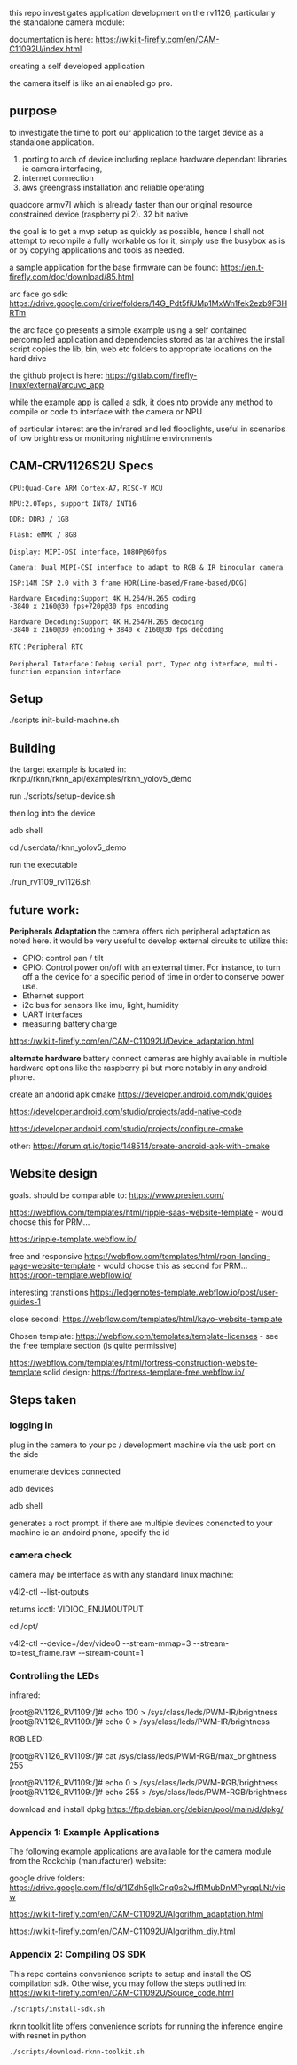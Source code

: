 
this repo investigates application development on the rv1126, particularly the standalone camera module: 

documentation is here: https://wiki.t-firefly.com/en/CAM-C11092U/index.html

creating a self developed application 

the camera itself is like an ai enabled go pro. 

## purpose

to investigate the time to port our application to the target device as a standalone application. 

1. porting to arch of device including replace hardware dependant libraries ie camera interfacing, 
2. internet connection 
3. aws greengrass installation and reliable operating

quadcore armv7l which is already faster than our original resource constrained device (raspberry pi 2). 
32 bit native

the goal is to get a mvp setup as quickly as possible, hence I shall not attempt to recompile a fully workable os for it, simply use the busybox as is or by copying applications and tools as needed.

a sample application for the base firmware can be found: https://en.t-firefly.com/doc/download/85.html


arc face go sdk: https://drive.google.com/drive/folders/14G_Pdt5fiUMp1MxWn1fek2ezb9F3HRTm

the arc face go presents a simple example using a self contained percompiled application and dependencies stored as tar archives
the install script copies the lib, bin, web etc folders to appropriate locations on the hard drive 

the github project is here: https://gitlab.com/firefly-linux/external/arcuvc_app

while the example app is called a sdk, it does nto provide any method to compile or code to interface with the camera or NPU

of particular interest are the infrared and led floodlights, useful in scenarios of low brightness or monitoring nighttime environments 

## CAM-CRV1126S2U Specs

    CPU:Quad-Core ARM Cortex-A7，RISC-V MCU

    NPU:2.0Tops, support INT8/ INT16

    DDR: DDR3 / 1GB

    Flash: eMMC / 8GB

    Display: MIPI-DSI interface，1080P@60fps

    Camera: Dual MIPI-CSI interface to adapt to RGB & IR binocular camera

    ISP:14M ISP 2.0 with 3 frame HDR(Line-based/Frame-based/DCG)

    Hardware Encoding:Support 4K H.264/H.265 coding
    -3840 x 2160@30 fps+720p@30 fps encoding

    Hardware Decoding:Support 4K H.264/H.265 decoding
    -3840 x 2160@30 encoding + 3840 x 2160@30 fps decoding

    RTC：Peripheral RTC

    Peripheral Interface：Debug serial port, Typec otg interface, multi-function expansion interface


## Setup

./scripts init-build-machine.sh

## Building

the target example is located in: rknpu/rknn/rknn_api/examples/rknn_yolov5_demo

run 
./scripts/setup-device.sh

then log into the device 

adb shell

cd /userdata/rknn_yolov5_demo

run the executable

./run_rv1109_rv1126.sh 




## future work:

**Peripherals Adaptation**
the camera offers rich peripheral adaptation as noted here. it would be very useful to develop external circuits to utilize this: 
- GPIO: control pan / tilt 
- GPIO: Control power on/off with an external timer. For instance, to turn off a the device for a specific period of time in order to conserve power use.
- Ethernet support
- i2c bus for sensors like imu, light, humidity 
- UART interfaces
- measuring battery charge

https://wiki.t-firefly.com/en/CAM-C11092U/Device_adaptation.html

**alternate hardware**
battery connect cameras are highly available in multiple hardware options like the raspberry pi but more notably in any android phone.

create an andorid apk cmake
https://developer.android.com/ndk/guides


https://developer.android.com/studio/projects/add-native-code

https://developer.android.com/studio/projects/configure-cmake

other:
https://forum.qt.io/topic/148514/create-android-apk-with-cmake


## Website design 

goals. should be comparable to: https://www.presien.com/

https://webflow.com/templates/html/ripple-saas-website-template - would choose this for PRM...

https://ripple-template.webflow.io/

free and responsive
https://webflow.com/templates/html/roon-landing-page-website-template - would choose this as second for PRM...
https://roon-template.webflow.io/


interesting transtiions
https://ledgernotes-template.webflow.io/post/user-guides-1

close second: https://webflow.com/templates/html/kayo-website-template


Chosen template:
https://webflow.com/templates/template-licenses - see the free template section (is quite permissive)

https://webflow.com/templates/html/fortress-construction-website-template
solid design: https://fortress-template-free.webflow.io/


## Steps taken

### logging in 

plug in the camera to your pc / development machine via the usb port on the side

enumerate devices connected 

adb devices 

adb shell

generates a root prompt. if there are multiple devices conencted to your machine ie an andoird phone, specify the id

### camera check
camera may be interface as with any standard linux machine:

v4l2-ctl --list-outputs

returns ioctl: VIDIOC_ENUMOUTPUT


cd /opt/

v4l2-ctl --device=/dev/video0 --stream-mmap=3 --stream-to=test_frame.raw --stream-count=1

### Controlling the LEDs

infrared:

[root@RV1126_RV1109:/]# echo 100 > /sys/class/leds/PWM-IR/brightness 
[root@RV1126_RV1109:/]# echo 0 > /sys/class/leds/PWM-IR/brightness 

RGB LED:

[root@RV1126_RV1109:/]# cat /sys/class/leds/PWM-RGB/max_brightness 
255

[root@RV1126_RV1109:/]# echo 0 > /sys/class/leds/PWM-RGB/brightness 
[root@RV1126_RV1109:/]# echo 255 > /sys/class/leds/PWM-RGB/brightness 


download and install dpkg https://ftp.debian.org/debian/pool/main/d/dpkg/









### Appendix 1: Example Applications
The following example applications are available for the camera module from the Rockchip (manufacturer) website:

google drive folders: https://drive.google.com/file/d/1IZdh5glkCnq0s2vJfRMubDnMPyrqqLNt/view


https://wiki.t-firefly.com/en/CAM-C11092U/Algorithm_adaptation.html

https://wiki.t-firefly.com/en/CAM-C11092U/Algorithm_diy.html



### Appendix 2: Compiling OS SDK


This repo contains convenience scripts to setup and install the OS compilation sdk. Otherwise, you may follow the steps outlined in: https://wiki.t-firefly.com/en/CAM-C11092U/Source_code.html

```bash
./scripts/install-sdk.sh
```

rknn toolkit lite offers convenience scripts for running the inference engine with resnet in python

```bash
./scripts/download-rknn-toolkit.sh
```
